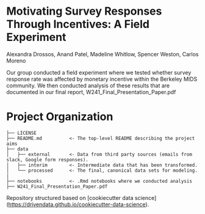 # Motivating Survey Responses Through Incentives: A Field Experiment 
Alexandra Drossos, Anand Patel, Madeline Whitlow, Spencer Weston, Carlos Moreno

Our group conducted a field experiment where we tested whether survey response rate was affected by monetary incentive within the Berkeley MIDS community. We then conducted analysis of these results that are documented in our final report, W241_Final_Presentation_Paper.pdf

# Project Organization

    ├── LICENSE
    ├── README.md          <- The top-level README describing the project aims
    ├── data
    │   ├── external       <- Data from third party sources (emails from slack, Google form responses).
    │   ├── interim        <- Intermediate data that has been transformed.
    │   └── processed      <- The final, canonical data sets for modeling.
    |
    ├── notebooks          <- .Rmd notebooks where we conducted analysis 
    ├── W241_Final_Presentation_Paper.pdf

Repository structured based on [cookiecutter data science] (https://drivendata.github.io/cookiecutter-data-science).
